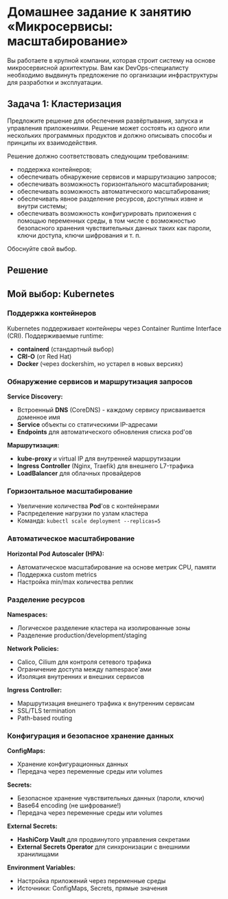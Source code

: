 
# Домашнее задание к занятию «Микросервисы: масштабирование»

Вы работаете в крупной компании, которая строит систему на основе микросервисной архитектуры.
Вам как DevOps-специалисту необходимо выдвинуть предложение по организации инфраструктуры для разработки и эксплуатации.

## Задача 1: Кластеризация

Предложите решение для обеспечения развёртывания, запуска и управления приложениями.
Решение может состоять из одного или нескольких программных продуктов и должно описывать способы и принципы их взаимодействия.

Решение должно соответствовать следующим требованиям:
- поддержка контейнеров;
- обеспечивать обнаружение сервисов и маршрутизацию запросов;
- обеспечивать возможность горизонтального масштабирования;
- обеспечивать возможность автоматического масштабирования;
- обеспечивать явное разделение ресурсов, доступных извне и внутри системы;
- обеспечивать возможность конфигурировать приложения с помощью переменных среды, в том числе с возможностью безопасного хранения чувствительных данных таких как пароли, ключи доступа, ключи шифрования и т. п.

Обоснуйте свой выбор.

## Решение

## Мой выбор: **Kubernetes**

### Поддержка контейнеров
Kubernetes поддерживает контейнеры через Container Runtime Interface (CRI). Поддерживаемые runtime:
- **containerd** (стандартный выбор)
- **CRI-O** (от Red Hat)
- **Docker** (через dockershim, но устарел в новых версиях)

### Обнаружение сервисов и маршрутизация запросов
**Service Discovery:**
- Встроенный **DNS** (CoreDNS) - каждому сервису присваивается доменное имя
- **Service** объекты со статическими IP-адресами
- **Endpoints** для автоматического обновления списка pod'ов

**Маршрутизация:**
- **kube-proxy** и virtual IP для внутренней маршрутизации
- **Ingress Controller** (Nginx, Traefik) для внешнего L7-трафика
- **LoadBalancer** для облачных провайдеров

### Горизонтальное масштабирование
- Увеличение количества **Pod**'ов с контейнерами
- Распределение нагрузки по узлам кластера
- Команда: `kubectl scale deployment --replicas=5`

### Автоматическое масштабирование
**Horizontal Pod Autoscaler (HPA):**
- Автоматическое масштабирование на основе метрик CPU, памяти
- Поддержка custom metrics
- Настройка min/max количества реплик

### Разделение ресурсов
**Namespaces:**
- Логическое разделение кластера на изолированные зоны
- Разделение production/development/staging

**Network Policies:**
- Calico, Cilium для контроля сетевого трафика
- Ограничение доступа между namespace'ами
- Изоляция внутренних и внешних сервисов

**Ingress Controller:**
- Маршрутизация внешнего трафика к внутренним сервисам
- SSL/TLS termination
- Path-based routing

### Конфигурация и безопасное хранение данных
**ConfigMaps:**
- Хранение конфигурационных данных
- Передача через переменные среды или volumes

**Secrets:**
- Безопасное хранение чувствительных данных (пароли, ключи)
- Base64 encoding (не шифрование!)
- Передача через переменные среды или volumes

**External Secrets:**
- **HashiCorp Vault** для продвинутого управления секретами
- **External Secrets Operator** для синхронизации с внешними хранилищами

**Environment Variables:**
- Настройка приложений через переменные среды
- Источники: ConfigMaps, Secrets, прямые значения
